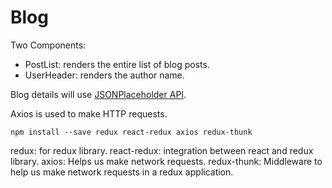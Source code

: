 # Blog

Two Components:
  - PostList: renders the entire list of blog posts.
  - UserHeader: renders the author name.

Blog details will use [JSONPlaceholder API](https://jsonplaceholder.typicode.com/).

Axios is used to make HTTP requests.

```
npm install --save redux react-redux axios redux-thunk
```

redux: for redux library.
react-redux: integration between react and redux library.
axios: Helps us make network requests.
redux-thunk: Middleware to help us make network requests in a redux application. 